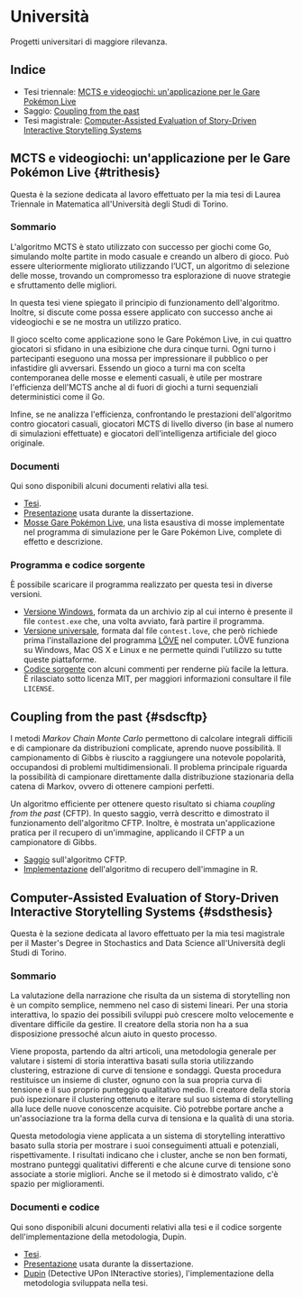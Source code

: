 # Università

Progetti universitari di maggiore rilevanza.

## Indice

* Tesi triennale: [MCTS e videogiochi: un'applicazione per le Gare Pokémon Live](#trithesis)
* Saggio: [Coupling from the past](#sdscftp)
* Tesi magistrale: [Computer-Assisted Evaluation of Story-Driven Interactive Storytelling Systems](#sdsthesis)

## MCTS e videogiochi: un'applicazione per le Gare Pokémon Live {#trithesis}

Questa è la sezione dedicata al lavoro effettuato per la mia tesi di Laurea Triennale in Matematica all'Università degli Studi di Torino.

### Sommario

L'algoritmo MCTS è stato utilizzato con successo per giochi come Go, simulando molte partite in modo casuale e creando un albero di gioco. Può essere ulteriormente migliorato utilizzando l’UCT, un algoritmo di selezione delle mosse, trovando un compromesso tra esplorazione di nuove strategie e sfruttamento delle migliori.

In questa tesi viene spiegato il principio di funzionamento dell'algoritmo. Inoltre, si discute come possa essere applicato con successo anche ai videogiochi e se ne mostra un utilizzo pratico.

Il gioco scelto come applicazione sono le Gare Pokémon Live, in cui quattro giocatori si sfidano in una esibizione che dura cinque turni. Ogni turno i partecipanti eseguono una mossa per impressionare il pubblico o per infastidire gli avversari. Essendo un gioco a turni ma con scelta contemporanea delle mosse e elementi casuali, è utile per mostrare l'efficienza dell'MCTS anche al di fuori di giochi a turni sequenziali deterministici come il Go.

Infine, se ne analizza l'efficienza, confrontando le prestazioni dell'algoritmo contro giocatori casuali, giocatori MCTS di livello diverso (in base al numero di simulazioni effettuate) e giocatori dell'intelligenza artificiale del gioco originale.

### Documenti

Qui sono disponibili alcuni documenti relativi alla tesi.

* [Tesi](/files/uni/tri/tesi.pdf).
* [Presentazione](/files/uni/tri/diapositive.pdf) usata durante la dissertazione.
* [Mosse Gare Pokémon Live](/files/uni/tri/MosseGarePokemonLive.pdf), una lista esaustiva di mosse implementate nel programma di simulazione per le Gare Pokémon Live, complete di effetto e descrizione.

### Programma e codice sorgente

È possibile scaricare il programma realizzato per questa tesi in diverse versioni.

* [Versione Windows](/files/uni/tri/contest.zip), formata da un archivio zip al cui interno è presente il file `contest.exe` che, una volta avviato, farà partire il programma.
* [Versione universale](/files/uni/tri/contest.love), formata dal file `contest.love`, che però richiede prima l'installazione del programma [LÖVE](https://love2d.org/) nel computer. LÖVE funziona su Windows, Mac OS X e Linux e ne permette quindi l'utilizzo su tutte queste piattaforme.
* [Codice sorgente](/files/uni/tri/contest_source.zip) con alcuni commenti per renderne più facile la lettura. È rilasciato sotto licenza MIT, per maggiori informazioni consultare il file `LICENSE`.


## Coupling from the past {#sdscftp}

I metodi *Markov Chain Monte Carlo* permettono di calcolare integrali difficili e di campionare da distribuzioni complicate, aprendo nuove possibilità. Il campionamento di Gibbs è riuscito a raggiungere una notevole popolarità, occupandosi di problemi multidimensionali. Il problema principale riguarda la possibilità di campionare direttamente dalla distribuzione stazionaria della catena di Markov, ovvero di ottenere campioni perfetti.

Un algoritmo efficiente per ottenere questo risultato si chiama *coupling from the past* (CFTP). In questo saggio, verrà descritto e dimostrato il funzionamento dell'algoritmo CFTP. Inoltre, è mostrata un'applicazione pratica per il recupero di un'immagine, applicando il CFTP a un campionatore di Gibbs.

* [Saggio](/files/uni/sds/cftp.pdf) sull'algoritmo CFTP.
* [Implementazione](/files/uni/sds/image_restore.R) dell'algoritmo di recupero dell'immagine in R.


## Computer-Assisted Evaluation of Story-Driven Interactive Storytelling Systems {#sdsthesis}

Questa è la sezione dedicata al lavoro effettuato per la mia tesi magistrale per il Master's Degree in Stochastics and Data Science all'Università degli Studi di Torino.

### Sommario

La valutazione della narrazione che risulta da un sistema di storytelling non è un compito semplice, nemmeno nel caso di sistemi lineari. Per una storia interattiva, lo spazio dei possibili sviluppi può crescere molto velocemente e diventare difficile da gestire. Il creatore della storia non ha a sua disposizione pressoché alcun aiuto in questo processo.

Viene proposta, partendo da altri articoli, una metodologia generale per valutare i sistemi di storia interattiva basati sulla storia utilizzando clustering, estrazione di curve di tensione e sondaggi. Questa procedura restituisce un insieme di cluster, ognuno con la sua propria curva di tensione e il suo proprio punteggio qualitativo medio. Il creatore della storia può ispezionare il clustering ottenuto e iterare sul suo sistema di storytelling alla luce delle nuove conoscenze acquisite. Ciò potrebbe portare anche a un'associazione tra la forma della curva di tensiona e la qualità di una storia.

Questa metodologia viene applicata a un sistema di storytelling interattivo basato sulla storia per mostrare i suoi conseguimenti attuali e potenziali, rispettivamente. I risultati indicano che i cluster, anche se non ben formati, mostrano punteggi qualitativi differenti e che alcune curve di tensione sono associate a storie migliori. Anche se il metodo si è dimostrato valido, c'è spazio per miglioramenti.

### Documenti e codice

Qui sono disponibili alcuni documenti relativi alla tesi e il codice sorgente dell'implementazione della metodologia, Dupin.

* [Tesi](/files/uni/sds/thesis.pdf).
* [Presentazione](/files/uni/sds/slides.pdf) usata durante la dissertazione.
* [Dupin](https://github.com/msilvestro/dupin) (Detective UPon INteractive stories), l'implementazione della metodologia sviluppata nella tesi.
